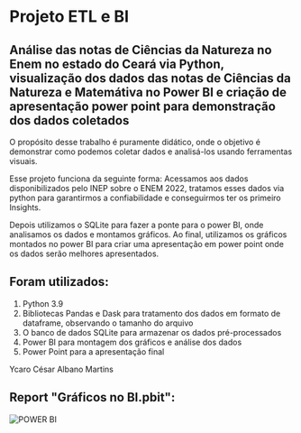 # Projeto ETL e BI
## Análise das notas de Ciências da Natureza no Enem no estado do Ceará via Python, visualização dos dados das notas de Ciências da Natureza e Matemátiva no Power BI e criação de apresentação power point para demonstração dos dados coletados

O propósito desse trabalho é puramente didático, onde o objetivo é demonstrar como podemos coletar dados e analisá-los usando ferramentas visuais.

Esse projeto funciona da seguinte forma: Acessamos aos dados disponibilizados pelo INEP sobre o ENEM 2022, tratamos esses dados via python para garantirmos a confiabilidade e conseguirmos ter os primeiro Insights. 

Depois utilizamos o SQLite para fazer a ponte para o power BI, onde analisamos os dados e montamos gráficos. 
Ao final, utilizamos os gráficos montados no power BI para criar uma apresentação em power point onde os dados serão melhores apresentados.

## Foram utilizados:
1) Python 3.9
2) Bibliotecas Pandas e Dask para tratamento dos dados em formato de dataframe, observando o tamanho do arquivo
3) O banco de dados SQLite para armazenar os dados pré-processados
4) Power BI para montagem dos gráficos e análise dos dados
5) Power Point para a apresentação final

Ycaro César Albano Martins

## Report "Gráficos no BI.pbit":

![POWER BI](https://github.com/YcaroM/Projeto-ETL-e-BI/assets/115301036/10df40d1-e4c7-408f-811d-3e5001d7c680)
